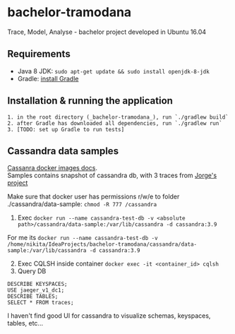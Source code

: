 # bachelor-tramodana

Trace, Model, Analyse - bachelor project developed in Ubuntu 16.04

## Requirements

- Java 8 JDK: `sudo apt-get update && sudo install openjdk-8-jdk`
- Gradle: [install Gradle](https://gradle.org/install/)

## Installation & running the application

    1. in the root directory (_bachelor-tramodana_), run `./gradlew build`
    2. after Gradle has downloaded all dependencies, run `./gradlew run`
    3. [TODO: set up Gradle to run tests]

## Cassandra data samples

[Cassanra docker images docs](https://hub.docker.com/_/cassandra/).  
Samples contains snapshot of cassandra db, with 3 traces from [Jorge's project](https://github.com/jeqo/poc-opentrancing-jvm)

Make sure that docker user has permissions r/w/e to folder ./cassandra/data-sample: `chmod -R 777 /cassandra`

1. Exec
`docker run --name cassandra-test-db -v <absolute path>/cassandra/data-sample:/var/lib/cassandra -d cassandra:3.9`

For me its
`docker run --name cassandra-test-db -v /home/nikita/IdeaProjects/bachelor-tramodana/cassandra/data-sample:/var/lib/cassandra -d cassandra:3.9`

2. Exec CQLSH inside container `docker exec -it <container_id> cqlsh`
3. Query DB

```mysql
DESCRIBE KEYSPACES;
USE jaeger_v1_dc1;
DESCRIBE TABLES;
SELECT * FROM traces;
```

I haven't find good UI for cassandra to visualize schemas, keyspaces, tables, etc...
